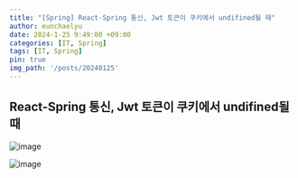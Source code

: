 ```yaml
---
title: "[Spring] React-Spring 통신, Jwt 토큰이 쿠키에서 undifined될 때"
author: eunchaelyu
date: 2024-1-25 9:49:00 +09:00
categories: [IT, Spring]
tags: [IT, Spring]
pin: true
img_path: '/posts/20240125'
---
```


## React-Spring 통신, Jwt 토큰이 쿠키에서 undifined될 때

![image](https://github.com/eunchaelyu/eunchaelyu.github.io/assets/119996957/158be7f2-d967-4a64-812e-fdc1e1be58b4)

![image](https://github.com/eunchaelyu/eunchaelyu.github.io/assets/119996957/3c0a8707-c2dc-4289-909f-8903a6d9873c)
